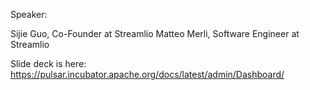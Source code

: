 Speaker:

Sijie Guo, Co-Founder at Streamlio
Matteo Merli, Software Engineer at Streamlio



Slide deck is here:  https://pulsar.incubator.apache.org/docs/latest/admin/Dashboard/

